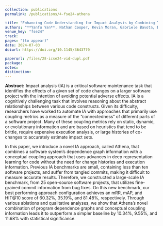 ```yaml
---
collection: publications
permalink: /publications/4-fse24-athena

title: "Enhancing Code Understanding for Impact Analysis by Combining Transformers and Program Dependence Graphs"
authors: "**Yanfu Yan**, Nathan Cooper, Kevin Moran, Gabriele Bavota, Denys Poshyvanyk, and Steve Rich"
venue_key: "fse24"
track: 
pages: "(to appear)"
date: 2024-07-03
doiurl: https://doi.org/10.1145/3643770

paperurl: /files/28-icse24-vid-dupl.pdf
package: 
notes: 
distinction: 
---
```


**Abstract:** Impact analysis (IA) is a critical software maintenance task that identifies the effects of a given set of code changes on a larger software project with the intention of avoiding potential adverse effects. IA is a cognitively challenging task that involves reasoning about the abstract relationships between various code constructs. Given its difficulty, researchers have worked to automate IA with approaches that primarily use coupling metrics as a measure of the “connectedness” of different parts of a software project. Many of these coupling metrics rely on static, dynamic, or evolutionary information and are based on heuristics that tend to be brittle, require expensive execution analysis, or large histories of co-changes to accurately estimate impact sets.

In this paper, we introduce a novel IA approach, called Athena, that combines a software system’s dependence graph information with a conceptual coupling approach that uses advances in deep representation learning for code without the need for change histories and execution information. Previous IA benchmarks are small, containing less than ten software projects, and suffer from tangled commits, making it difficult to measure accurate results. Therefore, we constructed a large-scale IA benchmark, from 25 open-source software projects, that utilizes fine-grained commit information from bug fixes. On this new benchmark, our best performing approach configuration achieves an mRR, mAP, and HIT@10 score of 60.32%, 35.19%, and 81.48%, respectively. Through various ablations and qualitative analyses, we show that Athena’s novel combination of program dependence graphs and conceptual coupling information leads it to outperform a simpler baseline by 10.34%, 9.55%, and 11.68% with statistical significance.
